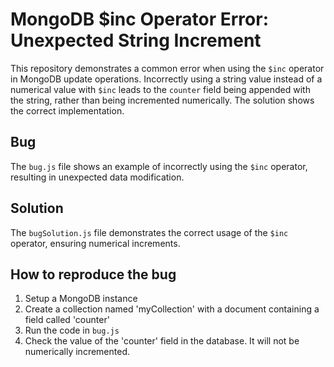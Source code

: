 # MongoDB $inc Operator Error: Unexpected String Increment
This repository demonstrates a common error when using the `$inc` operator in MongoDB update operations.  Incorrectly using a string value instead of a numerical value with `$inc` leads to the `counter` field being appended with the string, rather than being incremented numerically.  The solution shows the correct implementation.

## Bug
The `bug.js` file shows an example of incorrectly using the `$inc` operator, resulting in unexpected data modification.

## Solution
The `bugSolution.js` file demonstrates the correct usage of the `$inc` operator, ensuring numerical increments.

## How to reproduce the bug
1. Setup a MongoDB instance
2. Create a collection named 'myCollection' with a document containing a field called 'counter'
3. Run the code in `bug.js`
4. Check the value of the 'counter' field in the database. It will not be numerically incremented. 
